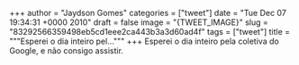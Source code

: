 
+++
author = "Jaydson Gomes"
categories = ["tweet"]
date = "Tue Dec 07 19:34:31 +0000 2010"
draft = false
image = "{TWEET_IMAGE}"
slug = "83292566359498eb5cd1eee2ca443b3a3d60ad4f"
tags = ["tweet"]
title = """Esperei o dia inteiro pel..."""
+++
Esperei o dia inteiro pela coletiva do Google, e não consigo assistir.
